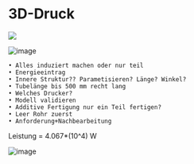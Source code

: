 # 3D-Druck
![](https://img.shields.io/badge/3D__Druck-D__Druck-brightgreen)

![image](https://github.com/shukangzhang/3D-Druck/blob/master/Anforderung%26Ziele.png)

	• Alles induziert machen oder nur teil
	• Energieeintrag
	• Innere Struktur?? Parametisieren? Länge? Winkel?
	• Tubelänge bis 500 mm recht lang
	• Welches Drucker? 
	• Modell validieren
	• Additive Fertigung nur ein Teil fertigen?
	• Leer Rohr zuerst
	• Anforderung+Nachbearbeitung
	
Leistung = 4.067*(10^4) W

![image](https://github.com/shukangzhang/3D-Druck/blob/master/Abtraktion-Produkt.png)
